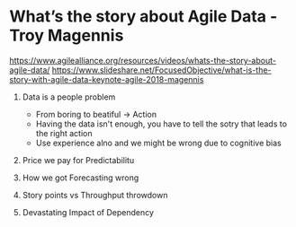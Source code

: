 # What’s the story about Agile Data - Troy Magennis
https://www.agilealliance.org/resources/videos/whats-the-story-about-agile-data/
https://www.slideshare.net/FocusedObjective/what-is-the-story-with-agile-data-keynote-agile-2018-magennis


1. Data is a people problem
    - From boring to beatiful -> Action
    - Having the data isn't enough, you have to tell the sotry that leads to the right action
    - Use experience alno and we might be wrong due to cognitive bias

2. Price we pay for Predictabilitu
3. How we got Forecasting wrong
4. Story points vs Throughput throwdown
5. Devastating Impact of Dependency
